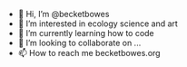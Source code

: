 - 👋 Hi, I’m @becketbowes
- 👀 I’m interested in ecology science and art  
- 🌱 I’m currently learning how to code
- 💞️ I’m looking to collaborate on ...
- 📫 How to reach me becketbowes.org

<!---
becketbowes/becketbowes is a ✨ special ✨ repository because its `README.md` (this file) appears on your GitHub profile.
You can click the Preview link to take a look at your changes.
--->
